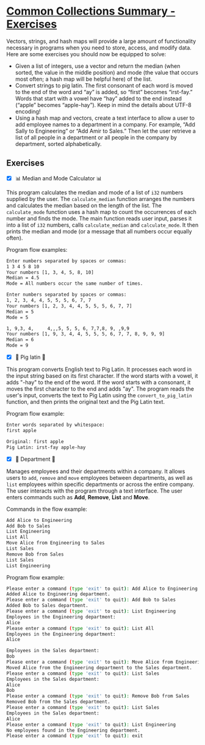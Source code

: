# [Common Collections Summary - Exercises](https://doc.rust-lang.org/book/ch08-03-hash-maps.html#summary)

Vectors, strings, and hash maps will provide a large amount of functionality necessary in programs when you need to store, access, and modify data. Here are some exercises you should now be equipped to solve:
- Given a list of integers, use a vector and return the median (when sorted, the value in the middle position) and mode (the value that occurs most often; a hash map will be helpful here) of the list.
- Convert strings to pig latin. The first consonant of each word is moved to the end of the word and “ay” is added, so “first” becomes “irst-fay.” Words that start with a vowel have “hay” added to the end instead (“apple” becomes “apple-hay”). Keep in mind the details about UTF-8 encoding!
- Using a hash map and vectors, create a text interface to allow a user to add employee names to a department in a company. For example, “Add Sally to Engineering” or “Add Amir to Sales.” Then let the user retrieve a list of all people in a department or all people in the company by department, sorted alphabetically.

## Exercises
- [x] 📊 Median and Mode Calculator 📊

This program calculates the median and mode of a list of `i32` numbers supplied by the user. The `calculate_median` function arranges the numbers and calculates the median based on the length of the list. The `calculate_mode` function uses a hash map to count the occurrences of each number and finds the mode. The main function reads user input, parses it into a list of `i32` numbers, calls `calculate_median` and `calculate_mode`. It then prints the median and mode (or a message that all numbers occur equally often).

Program flow examples:
```bash
Enter numbers separated by spaces or commas:
1 3 4 5 8 10
Your numbers [1, 3, 4, 5, 8, 10]
Median = 4.5
Mode = All numbers occur the same number of times.
```

```bash
Enter numbers separated by spaces or commas:
1, 2, 3, 4, 4, 5, 5, 5, 6, 7, 7
Your numbers [1, 2, 3, 4, 4, 5, 5, 5, 6, 7, 7]
Median = 5
Mode = 5
```

```bash
1, 9,3, 4,     4,,,5, 5, 5, 6, 7,7,8, 9, ,9,9
Your numbers [1, 9, 3, 4, 4, 5, 5, 5, 6, 7, 7, 8, 9, 9, 9]
Median = 6
Mode = 9
```

- [x] 🐷 Pig latin 🐷

This program converts English text to Pig Latin. It processes each word in the input string based on its first character. If the word starts with a vowel, it adds "-hay" to the end of the word. If the word starts with a consonant, it moves the first character to the end and adds "ay". The program reads the user's input, converts the text to Pig Latin using the `convert_to_pig_latin` function, and then prints the original text and the Pig Latin text.

Program flow example:
```bash
Enter words separated by whitespace:
first apple

Original: first apple
Pig Latin: irst-fay apple-hay
```

- [x] 👥 Department 👥

Manages employees and their departments within a company. It allows users to `add`, `remove` and `move` employees between departments, as well as `list` employees within specific departments or across the entire company. The user interacts with the program through a text interface. The user enters commands such as **Add**, **Remove**, **List** and **Move**.

Commands in the flow example:
```bash
Add Alice to Engineering
Add Bob to Sales
List Engineering
List All
Move Alice from Engineering to Sales
List Sales
Remove Bob from Sales
List Sales
List Engineering
```

Program flow example:
```bash
Please enter a command (type 'exit' to quit): Add Alice to Engineering
Added Alice to Engineering department.
Please enter a command (type 'exit' to quit): Add Bob to Sales
Added Bob to Sales department.
Please enter a command (type 'exit' to quit): List Engineering
Employees in the Engineering department:
Alice
Please enter a command (type 'exit' to quit): List All
Employees in the Engineering department:
Alice

Employees in the Sales department:
Bob
Please enter a command (type 'exit' to quit): Move Alice from Engineering to Sales
Moved Alice from the Engineering department to the Sales department.
Please enter a command (type 'exit' to quit): List Sales
Employees in the Sales department:
Alice
Bob
Please enter a command (type 'exit' to quit): Remove Bob from Sales
Removed Bob from the Sales department.
Please enter a command (type 'exit' to quit): List Sales
Employees in the Sales department:
Alice
Please enter a command (type 'exit' to quit): List Engineering
No employees found in the Engineering department.
Please enter a command (type 'exit' to quit): exit
```